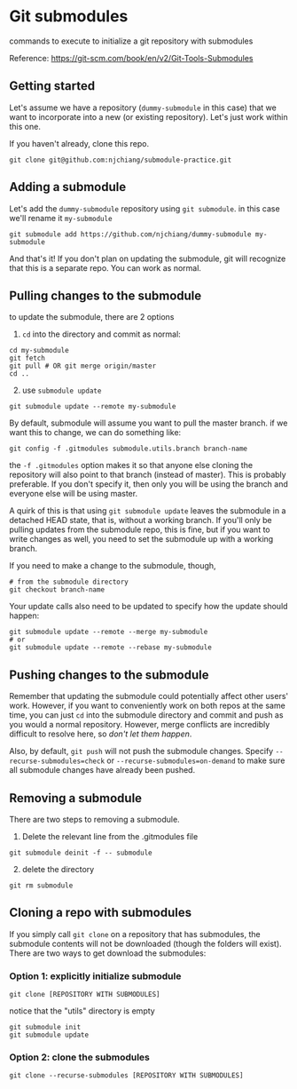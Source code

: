 # Git submodules
commands to execute to initialize a git repository with submodules

Reference: https://git-scm.com/book/en/v2/Git-Tools-Submodules



## Getting started

Let's assume we have a repository (`dummy-submodule` in this case) that we want to incorporate into a new (or existing repository). Let's just work within this one.

If you haven't already, clone this repo.

```
git clone git@github.com:njchiang/submodule-practice.git
```

## Adding a submodule
Let's add the `dummy-submodule` repository using `git submodule`. in this case we'll rename it `my-submodule`

```
git submodule add https://github.com/njchiang/dummy-submodule my-submodule
```

And that's it! If you don't plan on updating the submodule, git will recognize that this is a separate repo. You can work as normal.

## Pulling changes to the submodule
to update the submodule, there are 2 options
1. `cd` into the directory and commit as normal:
```
cd my-submodule
git fetch
git pull # OR git merge origin/master
cd ..
```
2. use `submodule update`
```
git submodule update --remote my-submodule
```

By default, submodule will assume you want to pull the master branch. if we want this to change, we can do something like: 

```
git config -f .gitmodules submodule.utils.branch branch-name
```

the `-f .gitmodules` option makes it so that anyone else cloning the repository will also point to that branch (instead of master). This is probably preferable. If you don't specify it, then only you will be using the branch and everyone else will be using master.

A quirk of this is that using `git submodule update` leaves the submodule in a detached HEAD state, that is, without a working branch. If you'll only be pulling updates from the submodule repo, this is fine, but if you want to write changes as well, you need to set the submodule up with a working branch. 

If you need to make a change to the submodule, though, 

```
# from the submodule directory
git checkout branch-name
```

Your update calls also need to be updated to specify how the update should happen:

```
git submodule update --remote --merge my-submodule
# or
git submodule update --remote --rebase my-submodule
```


## Pushing changes to the submodule
Remember that updating the submodule could potentially affect other users' work. However, if you want to conveniently work on both repos at the same time, you can just `cd` into the submodule directory and commit and push as you would a normal repository. However, merge conflicts are incredibly difficult to resolve here, so _don't let them happen_.

Also, by default, `git push` will not push the submodule changes. Specify `--recurse-submodules=check` or `--recurse-submodules=on-demand` to make sure all submodule changes have already been pushed.


## Removing a submodule
There are two steps to removing a submodule.
1. Delete the relevant line from the .gitmodules file

```
git submodule deinit -f -- submodule
```

2. delete the directory

```
git rm submodule
```

## Cloning a repo with submodules

If you simply call `git clone` on a repository that has submodules, the submodule contents will not be downloaded (though the folders will exist). There are two ways to get download the submodules:

### Option 1: explicitly initialize submodule
```
git clone [REPOSITORY WITH SUBMODULES]
```

notice that the "utils" directory is empty
```
git submodule init
git submodule update
```
### Option 2: clone the submodules
```
git clone --recurse-submodules [REPOSITORY WITH SUBMODULES]
```
